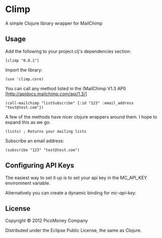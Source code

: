 # Climp

A simple Clojure library wrapper for MailChimp

## Usage

Add the following to your project.clj's dependencies section:

    [climp "0.0.1"]

Import the library:

    (use 'climp.core)

You can call any method listed in the (MailChimp V1.3 API)[http://apidocs.mailchimp.com/api/1.3/]

    (call-mailchimp "listSubscribe" {:id "123" :email_address "test@test.com"})

A few of the methods have nicer clojure wrappers around them. I hope to expand this as we go.

    (lists) ; Returns your mailing lists

Subscribe an email address:

    (subscribe "123" "test@test.com")

## Configuring API Keys

The easiest way to set it up is to set your api key in the MC_API_KEY environment variable.

Alternatively you can create a dynamic binding for *mc-api-key*.

## License

Copyright © 2012 PicoMoney Company

Distributed under the Eclipse Public License, the same as Clojure.
